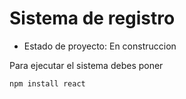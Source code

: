 <h1> Sistema de registro </h1>

- Estado de proyecto: En construccion

Para ejecutar el sistema debes poner

``` npm install react ```
